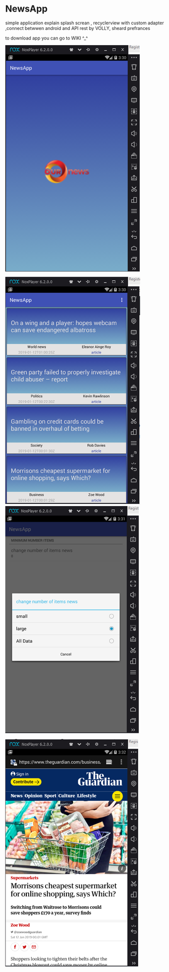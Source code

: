 # NewsApp
simple application explain splash screan , recyclerview with custom adapter ,connect betwwen android and API rest by VOLLY, sheard prefrances


to download app you can go to WIKI ^_^

![alt text](https://github.com/ma7modGamel/NewsApp/blob/master/SplashScrean.PNG)

![alt text](https://github.com/ma7modGamel/NewsApp/blob/master/Screan2.PNG)
![alt text](https://github.com/ma7modGamel/NewsApp/blob/master/screan3.PNG)

![alt text](https://github.com/ma7modGamel/NewsApp/blob/master/screen4.PNG)

